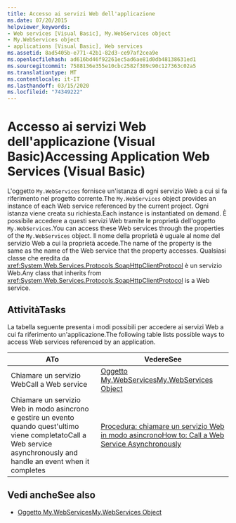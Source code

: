```yaml
---
title: Accesso ai servizi Web dell'applicazione
ms.date: 07/20/2015
helpviewer_keywords:
- Web services [Visual Basic], My.WebServices object
- My.WebServices object
- applications [Visual Basic], Web services
ms.assetid: 8ad5405b-e771-42b1-82d3-ce97af2cea9e
ms.openlocfilehash: ad616bd46f92261ec5ad6ae81d0db48138631ed1
ms.sourcegitcommit: 7588136e355e10cbc2582f389c90c127363c02a5
ms.translationtype: MT
ms.contentlocale: it-IT
ms.lasthandoff: 03/15/2020
ms.locfileid: "74349222"
---
```

# <a name="accessing-application-web-services-visual-basic"></a><span data-ttu-id="2c544-102">Accesso ai servizi Web dell'applicazione (Visual Basic)</span><span class="sxs-lookup"><span data-stu-id="2c544-102">Accessing Application Web Services (Visual Basic)</span></span>

<span data-ttu-id="2c544-103">L'oggetto `My.WebServices` fornisce un'istanza di ogni servizio Web a cui si fa riferimento nel progetto corrente.</span><span class="sxs-lookup"><span data-stu-id="2c544-103">The `My.WebServices` object provides an instance of each Web service referenced by the current project.</span></span> <span data-ttu-id="2c544-104">Ogni istanza viene creata su richiesta.</span><span class="sxs-lookup"><span data-stu-id="2c544-104">Each instance is instantiated on demand.</span></span> <span data-ttu-id="2c544-105">È possibile accedere a questi servizi Web tramite le proprietà dell'oggetto `My.WebServices`.</span><span class="sxs-lookup"><span data-stu-id="2c544-105">You can access these Web services through the properties of the `My.WebServices` object.</span></span> <span data-ttu-id="2c544-106">Il nome della proprietà è uguale al nome del servizio Web a cui la proprietà accede.</span><span class="sxs-lookup"><span data-stu-id="2c544-106">The name of the property is the same as the name of the Web service that the property accesses.</span></span> <span data-ttu-id="2c544-107">Qualsiasi classe che eredita da <xref:System.Web.Services.Protocols.SoapHttpClientProtocol> è un servizio Web.</span><span class="sxs-lookup"><span data-stu-id="2c544-107">Any class that inherits from <xref:System.Web.Services.Protocols.SoapHttpClientProtocol> is a Web service.</span></span>

## <a name="tasks"></a><span data-ttu-id="2c544-108">Attività</span><span class="sxs-lookup"><span data-stu-id="2c544-108">Tasks</span></span>

<span data-ttu-id="2c544-109">La tabella seguente presenta i modi possibili per accedere ai servizi Web a cui fa riferimento un'applicazione.</span><span class="sxs-lookup"><span data-stu-id="2c544-109">The following table lists possible ways to access Web services referenced by an application.</span></span>

|<span data-ttu-id="2c544-110">A</span><span class="sxs-lookup"><span data-stu-id="2c544-110">To</span></span>|<span data-ttu-id="2c544-111">Vedere</span><span class="sxs-lookup"><span data-stu-id="2c544-111">See</span></span>|
|---|---|
|<span data-ttu-id="2c544-112">Chiamare un servizio Web</span><span class="sxs-lookup"><span data-stu-id="2c544-112">Call a Web service</span></span>|[<span data-ttu-id="2c544-113">Oggetto My.WebServices</span><span class="sxs-lookup"><span data-stu-id="2c544-113">My.WebServices Object</span></span>](../../../visual-basic/language-reference/objects/my-webservices-object.md)|
|<span data-ttu-id="2c544-114">Chiamare un servizio Web in modo asincrono e gestire un evento quando quest'ultimo viene completato</span><span class="sxs-lookup"><span data-stu-id="2c544-114">Call a Web service asynchronously and handle an event when it completes</span></span>|[<span data-ttu-id="2c544-115">Procedura: chiamare un servizio Web in modo asincrono</span><span class="sxs-lookup"><span data-stu-id="2c544-115">How to: Call a Web Service Asynchronously</span></span>](../../../visual-basic/developing-apps/programming/how-to-call-a-web-service-asynchronously.md)|

## <a name="see-also"></a><span data-ttu-id="2c544-116">Vedi anche</span><span class="sxs-lookup"><span data-stu-id="2c544-116">See also</span></span>

- [<span data-ttu-id="2c544-117">Oggetto My.WebServices</span><span class="sxs-lookup"><span data-stu-id="2c544-117">My.WebServices Object</span></span>](../../../visual-basic/language-reference/objects/my-webservices-object.md)
